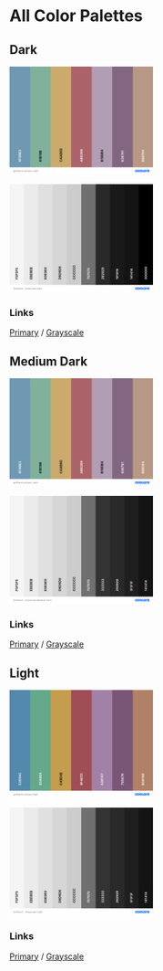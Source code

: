 # All Color Palettes

## Dark

<img 
    width="50%"
    src="https://github.com/janbiasi/vscode-gotthard-theme/raw/main/docs/images/gotthard-primary-dark.png"
    alt="Gotthard - Primary Colors (Dark)"
/>

<img 
    src="https://github.com/janbiasi/vscode-gotthard-theme/raw/main/docs/images/gotthard-grayscale-dark.png"
    alt="Gotthard - Grayscale Colors (Dark)" 
    width="50%"
/>

### Links

[Primary](https://coolors.co/6f98b3-81b19b-caab6d-ab6369-b19db4-836781-b89784)
/
[Grayscale](https://coolors.co/f5f5f5-ebebeb-e0e0e0-d6d6d6-cccccc-707070-292929-191919-141414-000000)

## Medium Dark

<img
    src="https://github.com/janbiasi/vscode-gotthard-theme/raw/main/docs/images/gotthard-primary-dark.png"
    alt="Gotthard - Primary Colors (Medium Dark)"
    width="50%"
/>

<img
    src="https://github.com/janbiasi/vscode-gotthard-theme/raw/main/docs/images/gotthard-grayscale-medium-dark.png"
    alt="Gotthard - Grayscale Colors (Medium Dark)"
    width="50%"
/>

### Links

[Primary](https://coolors.co/6f98b3-81b19b-caab6d-ab6369-b19db4-836781-b89784)
/
[Grayscale](https://coolors.co/f5f5f5-ebebeb-e0e0e0-d6d6d6-cccccc-707070-333333-292929-1f1f1f-141414)

## Light

<img 
    src="https://github.com/janbiasi/vscode-gotthard-theme/raw/main/docs/images/gotthard-primary-light.png"
    alt="Gotthard - Primary Colors (Light)"
    width="50%"
/>

<img 
    src="https://github.com/janbiasi/vscode-gotthard-theme/raw/main/docs/images/gotthard-grayscale-light.png "
    alt="Gotthard - Grayscale Colors (Light)" 
    width="50%"
/>

### Links

[Primary](https://coolors.co/5389ac-65a88a-c49d4e-9f4e55-a281a7-795676-b08166)
/
[Grayscale](https://coolors.co/f5f5f5-ebebeb-e0e0e0-d6d6d6-cccccc-707070-333333-292929-1f1f1f-141414)
